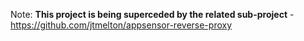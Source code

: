 Note: **This project is being superceded by the related sub-project** - https://github.com/jtmelton/appsensor-reverse-proxy
